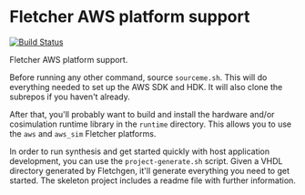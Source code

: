 # Fletcher AWS platform support

[![Build Status](https://dev.azure.com/abs-tudelft/fletcher/_apis/build/status/abs-tudelft.fletcher-aws?branchName=master)](https://dev.azure.com/abs-tudelft/fletcher/_build/latest?definitionId=7&branchName=master)

Fletcher AWS platform support.

Before running any other command, source `sourceme.sh`. This will do everything
needed to set up the AWS SDK and HDK. It will also clone the subrepos if you
haven't already.

After that, you'll probably want to build and install the hardware and/or
cosimulation runtime library in the `runtime` directory. This allows you to use
the `aws` and `aws_sim` Fletcher platforms.

In order to run synthesis and get started quickly with host application
development, you can use the `project-generate.sh` script. Given a VHDL
directory generated by Fletchgen, it'll generate everything you need to get
started. The skeleton project includes a readme file with further information.
